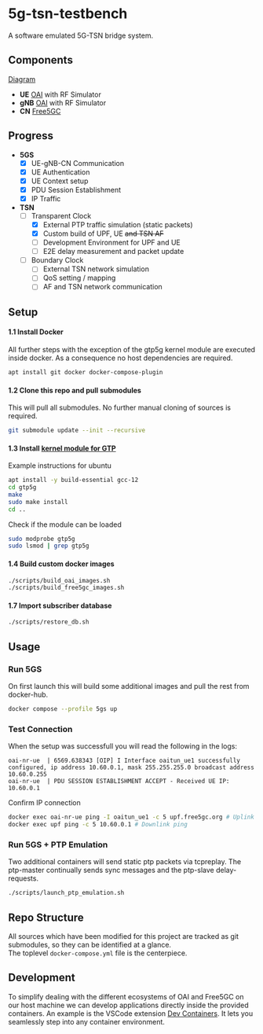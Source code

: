 # 5g-tsn-testbench

A software emulated 5G-TSN bridge system.

## Components
[Diagram](./docs/structure.drawio.pdf)

- **UE** [OAI](https://gitlab.eurecom.fr/oai/openairinterface5g) with RF Simulator
- **gNB** [OAI](https://gitlab.eurecom.fr/oai/openairinterface5g) with RF Simulator
- **CN** [Free5GC](https://github.com/free5gc/free5gc)

## Progress
- **5GS** 
    - [x] UE-gNB-CN Communication 
    - [x] UE Authentication
    - [x] UE Context setup 
    - [x] PDU Session Establishment
    - [x] IP Traffic
- **TSN** 
    - [ ] Transparent Clock
        - [x] External PTP traffic simulation (static packets)
        - [x] Custom build of UPF, UE ~~and TSN AF~~
        - [ ] Development Environment for UPF and UE
        - [ ] E2E delay measurement and packet update
    - [ ] Boundary Clock
        - [ ] External TSN network simulation
        - [ ] QoS setting / mapping
        - [ ] AF and TSN network communication

## Setup

#### 1.1 Install Docker
All further steps with the exception of the gtp5g kernel module are executed inside docker. As a consequence no host dependencies are required.
```bash
apt install git docker docker-compose-plugin
```

#### 1.2 Clone this repo and pull submodules
This will pull all submodules. No further manual cloning of sources is required.
```bash
git submodule update --init --recursive
```

#### 1.3 Install [kernel module for GTP](https://github.com/free5gc/gtp5g)
Example instructions for ubuntu
```bash
apt install -y build-essential gcc-12
cd gtp5g
make
sudo make install
cd ..
```
Check if the module can be loaded
```bash
sudo modprobe gtp5g
sudo lsmod | grep gtp5g
```

#### 1.4 Build custom docker images 
```bash
./scripts/build_oai_images.sh
./scripts/build_free5gc_images.sh
```

#### 1.7 Import subscriber database
```bash
./scripts/restore_db.sh
```

## Usage

### Run 5GS
On first launch this will build some additional images and pull the rest from docker-hub.
```bash
docker compose --profile 5gs up
```

### Test Connection
When the setup was successfull you will read the following in the logs:
```
oai-nr-ue  | 6569.638343 [OIP] I Interface oaitun_ue1 successfully configured, ip address 10.60.0.1, mask 255.255.255.0 broadcast address 10.60.0.255
oai-nr-ue  | PDU SESSION ESTABLISHMENT ACCEPT - Received UE IP: 10.60.0.1
```

Confirm IP connection
```bash
docker exec oai-nr-ue ping -I oaitun_ue1 -c 5 upf.free5gc.org # Uplink ping
docker exec upf ping -c 5 10.60.0.1 # Downlink ping
```

### Run 5GS + PTP Emulation
Two additional containers will send static ptp packets via tcpreplay. The ptp-master continually sends sync messages and the ptp-slave delay-requests.
```bash
./scripts/launch_ptp_emulation.sh
```

## Repo Structure
All sources which have been modified for this project are tracked as git submodules, so they can be identified at a glance.\
The toplevel `docker-compose.yml` file is the centerpiece.

## Development

To simplify dealing with the different ecosystems of OAI and Free5GC on our host machine we can develop applications directly inside the provided containers.
An example is the VSCode extension [Dev Containers](https://marketplace.visualstudio.com/items?itemName=ms-vscode-remote.remote-containers).
It lets you seamlessly step into any container environment.